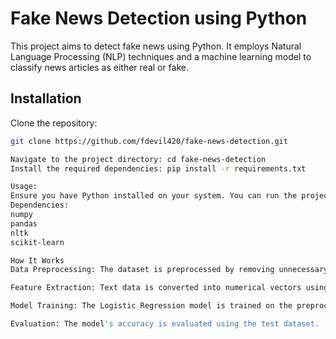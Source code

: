 # Fake News Detection using Python

This project aims to detect fake news using Python. It employs Natural Language Processing (NLP) techniques and a machine learning model to classify news articles as either real or fake.

## Installation

Clone the repository:

```bash
git clone https://github.com/fdevil420/fake-news-detection.git

Navigate to the project directory: cd fake-news-detection
Install the required dependencies: pip install -r requirements.txt

Usage:
Ensure you have Python installed on your system. You can run the project by executing the following command: python fake_news_detection.py
Dependencies:
numpy
pandas
nltk
scikit-learn

How It Works
Data Preprocessing: The dataset is preprocessed by removing unnecessary characters, converting text to lowercase, and applying stemming.

Feature Extraction: Text data is converted into numerical vectors using the TF-IDF (Term Frequency-Inverse Document Frequency) technique.

Model Training: The Logistic Regression model is trained on the preprocessed data.

Evaluation: The model's accuracy is evaluated using the test dataset.
